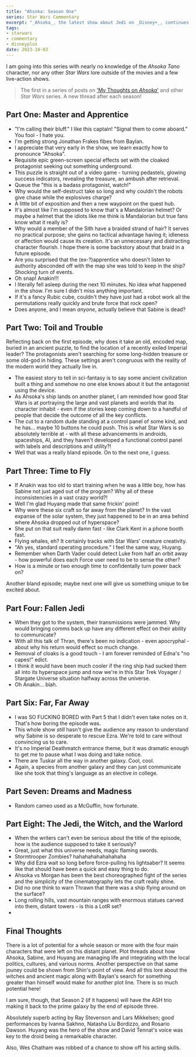 ```yaml
---
title: "Ahsoka: Season One"
series: Star Wars Commentary
excerpt: "_Ahsoka_, the latest show about Jedi on _Disney+_, continues the tradition of template storytelling, lots of Easter eggs (even blatently thrown at the unknowing as if to taunt them for not knowing), and solidat action sequences. There are spoilers, but I don't care; this is best understood if you have already watched the season."
tags:
- starwars
- commentary
- disneyplus
date: 2023-10-03
---
```


I am going into this series with nearly no knowledge of the _Ahsoka Tano_ character, nor any other _Star Wars_ lore outside of the movies and a few live-action shows.

> The first in a series of posts on ['My Thoughts on _Ahsoka_'](/series/star-wars-commentary) and other _Star Wars_ series. A new thread after each season!

## Part One: Master and Apprentice

- "I'm calling their bluff." I like this captain! "Signal them to come aboard." You fool - I hate you.
- I'm getting strong Jonathan Frakes fibes from Baylan.
- I appreciate that very early in the show, we learn exactly how to pronounce "Ahsoka".
- Requisite epic green-screen special effects set with the cloaked protagonist seeking out something underground.
- This puzzle is straight out of a video game - turning pedastels, glowing success indicators, revealing the treasure, an ambush after retrieval.
- Queue the "this is a badass protagonist, watch!"
- Why would the self-destruct take so long and why couldn't the robots give chase while the explosives charge?
- A little bit of exposition and then a new waypoint on the quest hub.
- It's almost like I'm supposed to know that's a Mandalorian helmet? Or maybe a helmet that the idiots like me think is Mandalorian but true fans know what it really is?
- Why would a member of the Sith have a braided strand of hair? It serves no practical purpose; she gains no tactical advantage having it; idleness or affection would cause its creation. It's an unnecessary and distracting character flourish. I hope there is some backstory about that braid in a future episode.
- Are you surprised that the (ex-?)apprentice who doesn't listen to authority absconded off with the map she was told to keep in the ship? Shocking turn of events.
- Oh snap! Anakin!!!
- I literally fell asleep during the next 10 minutes. No idea what happened in the show. I'm sure I didn't miss anything important.
- If it's a fancy Rubic cube, couldn't they have just had a robot work all the permutations really quickly and brute force that rock open?
- Does anyone, and I mean _anyone_, actually believe that Sabine is dead?

## Part Two: Toil and Trouble

Reflecting back on the first episode, why does it take an old, encoded map, buried in an ancient puzzle, to find the location of a recently exiled Imperial leader? The protagonists aren't searching for some long-hidden treasure or some old-god in hiding. These settings aren't congruous with the reality of the modern world they actually live in.

- The easiest story to tell in sci-fantasy is to say some ancient civilization built a thing and somehow no one else knows about it but the antagonist using the device.
- As Ahsoka's ship lands on another planet, I am reminded how good Star Wars is at portraying the large and vast planets and worlds that its character inhabit - even if the stories keep coming down to a handful of people that decide the outcome of all the key conflicts.
- The cut to a random dude standing at a control panel of some kind, and he has... maybe 10 buttons he could push. This is what Star Wars is so absolutely terrible at - with all these advancements in androids, spaceships, AI, and they haven't developed a functional control panel with labels and descriptions and utility?!
- Well that was a really bland episode. On to the next one, I guess.

## Part Three: Time to Fly

- If Anakin was too old to start training when he was a little boy, how has Sabine not just aged out of the program? Why all of these inconsistencies in a vast crazy world?!
- Well I'm glad Huyang made that same frickin' point!
- Why were these six craft so far away from the planet? In the vast expanse of the solar system, they just happened to be in an area behind where Ahsoka dropped out of hyperspace?
- She put on that suit really damn fast - like Clark Kent in a phone booth fast.
- Flying whales, eh? It certainly tracks with Star Wars' creature creativity.
- "Ah yes, standard operating procedure." I feel the same way, Huyang.
- Remember when Darth Vader could detect Luke from half an orbit away - how powerful does each Force user need to be to sense the other?
- How is a minute or two enough time to confidentally turn power back on?

Another bland episode; maybe next one will give us something unique to be excited about.

## Part Four: Fallen Jedi

- When they got to the system, their transmissions were jammed. Why would bringing comms back up have any different effect on their ability to communicate?
- With all this talk of Thran, there's been no indication - even apocryphal - about why his return would effect so much change.
- Removal of cloaks is a good touch - I am forever reminded of Edna's "no capes!" edict.
- I think it would have been much cooler if the ring ship had sucked them all into its hyperspace jump and now we're in this Star Trek Voyager / Stargate Universe situation halfway across the universe.
- Oh Anakin... blah.

## Part Six: Far, Far Away

- I was SO FUCKING BORED with Part 5 that I didn't even take notes on it. That's how boring the episode was.
- This whole show _still_ hasn't give the audience any reason to understand why Sabine is so desperate to rescue Ezra. We're told to care without convincing us to care.
- It's no Imperial Deathmatch entrance theme, but it was dramatic enough to get me to pause what I was doing and take notice.
- There are Tuskar all the way in another galaxy. Cool, cool.
- Again, a species from another galaxy and they can just communicate like she took that thing's language as an elective in college.

## Part Seven: Dreams and Madness

- Random cameo used as a McGuffin, how fortunate.

## Part Eight: The Jedi, the Witch, and the Warlord

- When the writers can't even be serious about the title of the episode, how is the audience supposed to take it seriously?
- Great, just what this universe needs, magic flaming swords.
- Stormtrooper Zombies? hahahahahahahahaha
- Why did Ezra wait so long before force-pulling his lightsaber? It seems like that should have been a quick and easy thing to do.
- Ahsoka vs Morgan has been the best choreographed fight of the series and the simplicity of the cinematography lets the craft really shine.
- Did no one think to warn Thrawn that there was a ship flying around on the surface?
- Long rolling hills, vast mountain ranges with enormous statues carved into them, distant towers - is this a LotR set?
- 

## Final Thoughts

There is a lot of potential for a whole season or more with the four main characters that were left on this distant planet. Plot threads about how Ahsoka, Sabine, and Huyang are managing life and integrating with the local politics, cultures, and various norms. Another perspective on that same jouney could be shown from Shin's point of view. And all this lore about the witches and ancient magic along with Baylan's search for something greater than himself would make for another plot line. There is so much potential here!

I am sure, though, that Season 2 (if it happens) will have the ASH trio making it back to the prime galaxy by the end of episode three.

Absolutely superb acting by Ray Stevenson and Lars Mikkelsen; good performances by Ivanna Sakhno, Natasha Liu Bordizzo, and Rosario Dawson. Huyang was the hero of the show and David Tennat's voice was key to the droid being a remarkable character. 

Also, Wes Chatham was robbed of a chance to show off his acting skills.